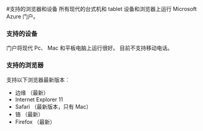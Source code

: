 <properties
    pageTitle="支持的浏览器和设备"
    description="介绍了 Azure 的门户网站将在其上工作的浏览器和设备。" 
    services=""
    documentationCenter=""
    authors="flanakin"
    writer="flanakin"
    manager="lwelicki"
    editor=""/>

<tags
    ms.service="multiple"
    ms.workload="multiple"
    ms.tgt_pltfrm="ibiza"
    ms.devlang="na"
    ms.topic="article"
    ms.date="07/23/2015"
    ms.author="micflan"/>

#<a name="supported-browsers-and-devices"></a>支持的浏览器和设备
所有现代的台式机和 tablet 设备和浏览器上运行 Microsoft Azure 门户。

### <a name="supported-devices"></a>支持的设备
门户将现代 Pc、 Mac 和平板电脑上运行很好。 目前不支持移动电话。

### <a name="supported-browsers"></a>支持的浏览器
支持以下浏览器最新版本︰

- 边缘 （最新）
- Internet Explorer 11
- Safari （最新版本，只有 Mac）
- 铬 （最新）
- Firefox （最新）
